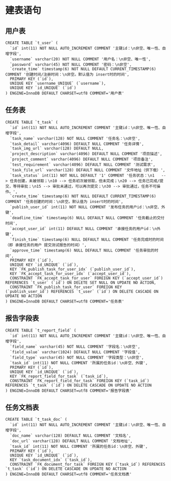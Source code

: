 建表语句
=======


用户表
------
	CREATE TABLE `t_user` (
	  `id` int(11) NOT NULL AUTO_INCREMENT COMMENT '主键id：\n非空、唯一性、自增字段',
	  `username` varchar(20) NOT NULL COMMENT '用户名：\n非空、唯一性',
	  `password` varchar(45) NOT NULL COMMENT '密码：\n非空',
	  `create_time` timestamp(6) NOT NULL DEFAULT CURRENT_TIMESTAMP(6) COMMENT '创建时间/注册时间：\n非空。默认值为 insert时的时间',
	  PRIMARY KEY (`id`),
	  UNIQUE KEY `username_UNIQUE` (`username`),
	  UNIQUE KEY `id_UNIQUE` (`id`)
	) ENGINE=InnoDB DEFAULT CHARSET=utf8 COMMENT='用户表'


任务表
------
	CREATE TABLE `t_task` (
	  `id` int(11) NOT NULL AUTO_INCREMENT COMMENT '主键id：\n非空、唯一性、自增字段',
	  `task_name` varchar(128) NOT NULL COMMENT '任务名：\n非空',
	  `task_detail` varchar(4096) DEFAULT NULL COMMENT '任务详情',
	  `task_img_url` varchar(128) DEFAULT NULL,
	  `project_description` varchar(4096) DEFAULT NULL COMMENT '项目描述',
	  `project_comment` varchar(4096) DEFAULT NULL COMMENT '项目备注',
	  `test_requirement` varchar(4096) DEFAULT NULL COMMENT '测试需求',
	  `task_file_url` varchar(128) DEFAULT NULL COMMENT '文件地址（供下载）',
	  `task_status` int(11) NOT NULL DEFAULT '1' COMMENT '任务状态：\n1   --> 任务创建，未被领取；\n10 --> 任务初次被领取，但未完成；\n20 --> 任务已完成/提交，等待审批；\n15 --> 审批未通过，可以再次提交；\n30 --> 审批通过，任务不可操作。',
	  `create_time` timestamp(6) NOT NULL DEFAULT CURRENT_TIMESTAMP(6) COMMENT '任务创建的时间：\n非空。默认值为 insert时的时间',
	  `publish_user_id` int(11) NOT NULL COMMENT '发布任务的用户id：\n非空、外键',
	  `deadline_time` timestamp(6) NULL DEFAULT NULL COMMENT '任务截止的交付时间',
	  `accept_user_id` int(11) DEFAULT NULL COMMENT '承接任务的用户id：\n外键',
	  `finish_time` timestamp(6) NULL DEFAULT NULL COMMENT '任务完成时的时间（即 承接任务的用户 提交测试报告的时间）',
	  `approve_time` timestamp(6) NULL DEFAULT NULL COMMENT '任务审批的时间',
	  PRIMARY KEY (`id`),
	  UNIQUE KEY `id_UNIQUE` (`id`),
	  KEY `FK_publish_task_for_user_idx` (`publish_user_id`),
	  KEY `FK_accept_task_for_user_idx` (`accept_user_id`),
	  CONSTRAINT `FK_accept_task_for_user` FOREIGN KEY (`accept_user_id`) REFERENCES `t_user` (`id`) ON DELETE SET NULL ON UPDATE NO ACTION,
	  CONSTRAINT `FK_publish_task_for_user` FOREIGN KEY (`publish_user_id`) REFERENCES `t_user` (`id`) ON DELETE CASCADE ON UPDATE NO ACTION
	) ENGINE=InnoDB DEFAULT CHARSET=utf8 COMMENT='任务表'


报告字段表
----------
	CREATE TABLE `t_report_field` (
	  `id` int(11) NOT NULL AUTO_INCREMENT COMMENT '主键id：\n非空、唯一性、自增字段',
	  `field_name` varchar(45) NOT NULL COMMENT '字段名：\n非空',
	  `field_value` varchar(1024) DEFAULT NULL COMMENT '字段值',
	  `field_type` varchar(45) NOT NULL COMMENT '字段类型：\n非空',
	  `task_id` int(11) NOT NULL COMMENT '所属的任务id：\n非空、外键',
	  PRIMARY KEY (`id`),
	  UNIQUE KEY `id_UNIQUE` (`id`),
	  KEY `FK_report_field_for_task` (`task_id`),
	  CONSTRAINT `FK_report_field_for_task` FOREIGN KEY (`task_id`) REFERENCES `t_task` (`id`) ON DELETE CASCADE ON UPDATE NO ACTION
	) ENGINE=InnoDB DEFAULT CHARSET=utf8 COMMENT='报告字段表'


任务文档表
----------
	CREATE TABLE `t_task_doc` (
	  `id` int(11) NOT NULL AUTO_INCREMENT COMMENT '主键id：\n非空、唯一性、自增字段',
	  `doc_name` varchar(128) DEFAULT NULL COMMENT '文档名',
	  `doc_url` varchar(128) DEFAULT NULL COMMENT '文档地址',
	  `task_id` int(11) NOT NULL COMMENT '所属的任务id：\n非空、外键',
	  PRIMARY KEY (`id`),
	  UNIQUE KEY `id_UNIQUE` (`id`),
	  KEY `task_document_idx` (`task_id`),
	  CONSTRAINT `FK_document_for_task` FOREIGN KEY (`task_id`) REFERENCES `t_task` (`id`) ON DELETE CASCADE ON UPDATE NO ACTION
	) ENGINE=InnoDB DEFAULT CHARSET=utf8 COMMENT='任务文档表'

